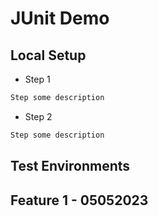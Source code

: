# JUnit Demo

## Local Setup
- Step 1
```cmd
Step some description
```

- Step 2
```cmd
Step some description
```


## Test Environments


## Feature 1 - 05052023
